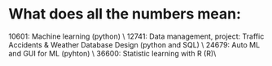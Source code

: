 # What does all the numbers mean:
10601: Machine learning (python) \\
12741: Data management, project: Traffic Accidents & Weather Database Design (python and SQL) \\ 
24679: Auto ML and GUI for ML (pyhton) \\
36600: Statistic learning with R (R)\\
